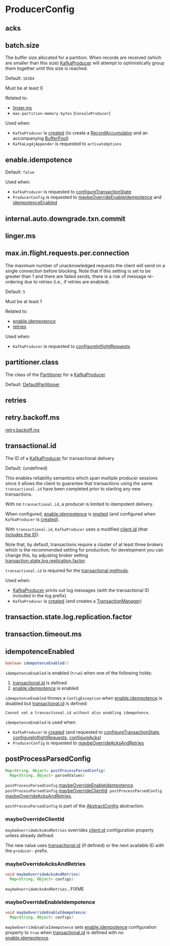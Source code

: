# ProducerConfig

## <span id="acks"><span id="ACKS_CONFIG"> acks

## <span id="batch.size"><span id="BATCH_SIZE_CONFIG"> batch.size

The buffer size allocated for a partition. When records are received (which are smaller than this size) [KafkaProducer](KafkaProducer.md) will attempt to optimistically group them together until this size is reached.

Default: `16384`

Must be at least 0

Related to:

* [linger.ms](#linger.ms)
* `max-partition-memory-bytes` (`ConsoleProducer`)

Used when:

* `KafkaProducer` is [created](KafkaProducer.md#creating-instance) (to create a [RecordAccumulator](KafkaProducer.md#accumulator) and an accompanying [BufferPool](RecordAccumulator.md#bufferPool))
* `KafkaLog4jAppender` is requested to `activateOptions`

## <span id="enable.idempotence"><span id="ENABLE_IDEMPOTENCE_CONFIG"> enable.idempotence

Default: `false`

Used when:

* `KafkaProducer` is requested to [configureTransactionState](KafkaProducer.md#configureTransactionState)
* `ProducerConfig` is requested to [maybeOverrideEnableIdempotence](#maybeOverrideEnableIdempotence) and [idempotenceEnabled](#idempotenceEnabled)

## <span id="internal.auto.downgrade.txn.commit"><span id="AUTO_DOWNGRADE_TXN_COMMIT"> internal.auto.downgrade.txn.commit

## <span id="linger.ms"><span id="LINGER_MS_CONFIG"> linger.ms

## <span id="max.in.flight.requests.per.connection"><span id="MAX_IN_FLIGHT_REQUESTS_PER_CONNECTION"> max.in.flight.requests.per.connection

The maximum number of unacknowledged requests the client will send on a single connection before blocking.
Note that if this setting is set to be greater than 1 and there are failed sends, there is a risk of message re-ordering due to retries (i.e., if retries are enabled).

Default: `5`

Must be at least 1

Related to:

* [enable.idempotence](#enable.idempotence)
* [retries](#retries)

Used when:

* `KafkaProducer` is requested to [configureInflightRequests](KafkaProducer.md#configureInflightRequests)

## <span id="partitioner.class"><span id="PARTITIONER_CLASS_CONFIG"> partitioner.class

The class of the [Partitioner](Partitioner.md) for a [KafkaProducer](KafkaProducer.md#partitioner)

Default: [DefaultPartitioner](DefaultPartitioner.md)

## <span id="retries"><span id="RETRIES_CONFIG"> retries

## <span id="retry.backoff.ms"><span id="RETRY_BACKOFF_MS_CONFIG"> retry.backoff.ms

[retry.backoff.ms](../CommonClientConfigs.md#RETRY_BACKOFF_MS_CONFIG)

## <span id="transactional.id"><span id="TRANSACTIONAL_ID_CONFIG"> transactional.id

The ID of a [KafkaProducer](KafkaProducer.md) for transactional delivery

Default: (undefined)

This enables reliability semantics which span multiple producer sessions since it allows the client to guarantee that transactions using the same `transactional.id` have been completed prior to starting any new transactions.

With no `transactional.id`, a producer is limited to idempotent delivery.

When configured, [enable.idempotence](#enable.idempotence) is [implied](#maybeOverrideEnableIdempotence) (and configured when `KafkaProducer` is [created](KafkaProducer.md#configureTransactionState)).

With `transactional.id`, `KafkaProducer` uses a modified [client.id](#client.id) (that [includes the ID](#maybeOverrideClientId)).

Note that, by default, transactions require a cluster of at least three brokers which is the recommended setting for production; for development you can change this, by adjusting broker setting [transaction.state.log.replication.factor](#transaction.state.log.replication.factor).

`transactional.id` is required for the [transactional methods](KafkaProducer.md#throwIfNoTransactionManager).

Used when:

* [KafkaProducer](KafkaProducer.md) prints out log messages (with the transactional ID included in the log prefix)
* `KafkaProducer` is [created](KafkaProducer.md#configureTransactionState) (and creates a [TransactionManager](TransactionManager.md))

## <span id="transaction.state.log.replication.factor"> transaction.state.log.replication.factor

## <span id="transaction.timeout.ms"><span id="TRANSACTION_TIMEOUT_CONFIG"> transaction.timeout.ms

## <span id="idempotenceEnabled"> idempotenceEnabled

```java
boolean idempotenceEnabled()
```

`idempotenceEnabled` is enabled (`true`) when one of the following holds:

1. [transactional.id](#transactional.id) is defined
1. [enable.idempotence](#enable.idempotence) is enabled

`idempotenceEnabled` throws a `ConfigException` when [enable.idempotence](#enable.idempotence) is disabled but [transactional.id](#transactional.id) is defined:

```text
Cannot set a transactional.id without also enabling idempotence.
```

`idempotenceEnabled` is used when:

* `KafkaProducer` is [created](KafkaProducer.md#creating-instance) (and requested to [configureTransactionState](KafkaProducer.md#configureTransactionState), [configureInflightRequests](KafkaProducer.md#configureInflightRequests), [configureAcks](KafkaProducer.md#configureAcks))
* `ProducerConfig` is requested to [maybeOverrideAcksAndRetries](#maybeOverrideAcksAndRetries)

## <span id="postProcessParsedConfig"> postProcessParsedConfig

```java
Map<String, Object> postProcessParsedConfig(
  Map<String, Object> parsedValues)
```

`postProcessParsedConfig` [maybeOverrideEnableIdempotence](#maybeOverrideEnableIdempotence).
`postProcessParsedConfig` [maybeOverrideClientId](#maybeOverrideClientId).
`postProcessParsedConfig` [maybeOverrideAcksAndRetries](#maybeOverrideAcksAndRetries).

`postProcessParsedConfig` is part of the [AbstractConfig](../../AbstractConfig.md#postProcessParsedConfig) abstraction.

### <span id="maybeOverrideClientId"> maybeOverrideClientId

`maybeOverrideAcksAndRetries` overrides [client.id](#client.id) configuration property unless already defined.

The new value uses [transactional.id](#transactional.id) (if defined) or the next available ID with the `producer-` prefix.

### <span id="maybeOverrideAcksAndRetries"> maybeOverrideAcksAndRetries

```java
void maybeOverrideAcksAndRetries(
  Map<String, Object> configs)
```

`maybeOverrideAcksAndRetries`...FIXME

### <span id="maybeOverrideEnableIdempotence"> maybeOverrideEnableIdempotence

```java
void maybeOverrideEnableIdempotence(
  Map<String, Object> configs)
```

`maybeOverrideEnableIdempotence` sets [enable.idempotence](#enable.idempotence) configuration property to `true` when [transactional.id](#transactional.id) is defined with no [enable.idempotence](#enable.idempotence).
